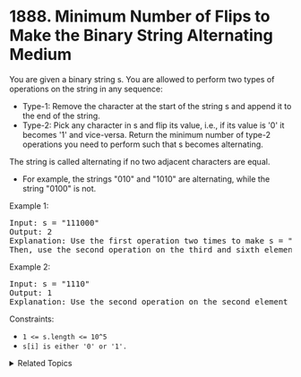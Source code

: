 # 1888. Minimum Number of Flips to Make the Binary String Alternating<br> Medium

You are given a binary string s. You are allowed to perform two types of operations on the string in any sequence:

- Type-1: Remove the character at the start of the string s and append it to the end of the string.
- Type-2: Pick any character in s and flip its value, i.e., if its value is '0' it becomes '1' and vice-versa.
Return the minimum number of type-2 operations you need to perform such that s becomes alternating.

The string is called alternating if no two adjacent characters are equal.

- For example, the strings "010" and "1010" are alternating, while the string "0100" is not.

Example 1:

<pre>
Input: s = "111000"
Output: 2
Explanation: Use the first operation two times to make s = "100011".
Then, use the second operation on the third and sixth elements to make s = "101010".
</pre>

Example 2:

<pre>
Input: s = "1110"
Output: 1
Explanation: Use the second operation on the second element to make s = "1010".
</pre>

Constraints:

- `1 <= s.length <= 10^5`
- `s[i] is either '0' or '1'.`

<details>

<summary> Related Topics </summary>

-   `String`
-   `Sliding Window`

</details>